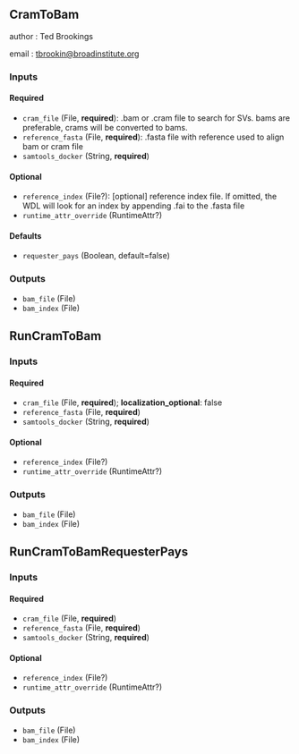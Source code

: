 
## CramToBam

author
: Ted Brookings

email
: tbrookin@broadinstitute.org

### Inputs

#### Required

  * `cram_file` (File, **required**): .bam or .cram file to search for SVs. bams are preferable, crams will be converted to bams.
  * `reference_fasta` (File, **required**): .fasta file with reference used to align bam or cram file
  * `samtools_docker` (String, **required**)

#### Optional

  * `reference_index` (File?): [optional] reference index file. If omitted, the WDL will look for an index by appending .fai to the .fasta file
  * `runtime_attr_override` (RuntimeAttr?)

#### Defaults

  * `requester_pays` (Boolean, default=false)

### Outputs

  * `bam_file` (File)
  * `bam_index` (File)

## RunCramToBam

### Inputs

#### Required

  * `cram_file` (File, **required**); **localization_optional**: false
  * `reference_fasta` (File, **required**)
  * `samtools_docker` (String, **required**)

#### Optional

  * `reference_index` (File?)
  * `runtime_attr_override` (RuntimeAttr?)

### Outputs

  * `bam_file` (File)
  * `bam_index` (File)

## RunCramToBamRequesterPays

### Inputs

#### Required

  * `cram_file` (File, **required**)
  * `reference_fasta` (File, **required**)
  * `samtools_docker` (String, **required**)

#### Optional

  * `reference_index` (File?)
  * `runtime_attr_override` (RuntimeAttr?)

### Outputs

  * `bam_file` (File)
  * `bam_index` (File)
